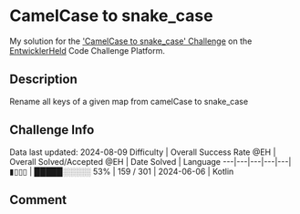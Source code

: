 # CamelCase to snake_case

My solution for the ['CamelCase to snake_case' Challenge](https://platform.entwicklerheld.de/challenge/camelcase-to-snake_case) on the [EntwicklerHeld](https://platform.entwicklerheld.de/) Code Challenge Platform.

## Description
Rename all keys of a given map from camelCase to snake_case

## Challenge Info
Data last updated: 2024-08-09
Difficulty | Overall Success Rate @EH | Overall Solved/Accepted @EH | Date Solved | Language
---|---|---|---|---|
▮▯▯▯ | █████░░░░░ 53% | 159 / 301 | 2024-06-06 | Kotlin

## Comment
